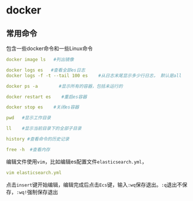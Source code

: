 # docker

## 常用命令

包含一些docker命令和一些Linux命令

```yml
docker image ls   #列出镜像

docker logs es   #查看全部es日志
docker logs -f -t --tail 100 es    #从日志末尾显示多少行日志， 默认是all

docker ps -a        #显示所有的容器，包括未运行的

docker restart es    #重启es容器

docker stop es    #关闭es容器

pwd   #显示工作目录

ll    #显示当前目录下的全部子目录

history #查看命令的历史记录

free -h  #查看内存

```

编辑文件使用`vim`，比如编辑es配置文件`elasticsearch.yml`，

```yml
vim elasticsearch.yml
```

点击`insert`键开始编辑，编辑完成后点击`Ecs`键，输入`:wq`保存退出。`:q`退出不保存，`:wq!`强制保存退出
